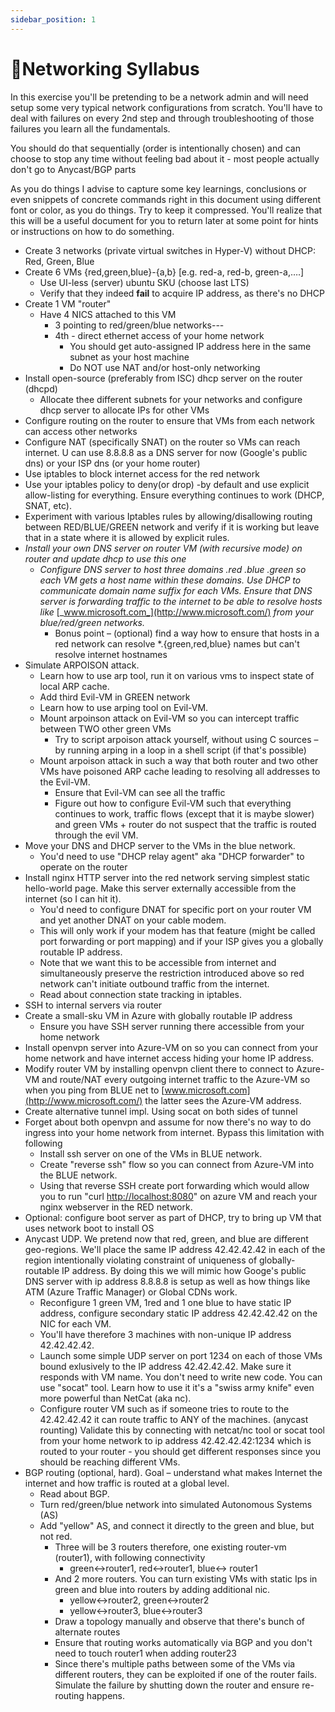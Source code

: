 ```yaml
---
sidebar_position: 1
---
```


# 📜Networking Syllabus

In this exercise you'll be pretending to be a network admin and will need setup some very typical network configurations from scratch. You'll have to deal with failures on every 2nd step and through troubleshooting of those failures you learn all the fundamentals.

You should do that sequentially (order is intentionally chosen) and can choose to stop any time without feeling bad about it - most people actually don't go to Anycast/BGP parts

As you do things I advise to capture some key learnings, conclusions or even snippets of concrete commands right in this document using different font or color, as you do things. Try to keep it compressed. You'll realize that this will be a useful document for you to return later at some point for hints or instructions on how to do something.

- Create 3 networks (private virtual switches in Hyper-V) without DHCP: Red, Green, Blue
- Create 6 VMs {red,green,blue}-{a,b} [e.g. red-a, red-b, green-a,….]
  - Use UI-less (server) ubuntu SKU (choose last LTS)
  - Verify that they indeed **fail** to acquire IP address, as there's no DHCP
- Create 1 VM "router"
  - Have 4 NICS attached to this VM
    - 3 pointing to red/green/blue networks---
    - 4th - direct ethernet access of your home network
      - You should get auto-assigned IP address here in the same subnet as your host machine
      - Do NOT use NAT and/or host-only networking
- Install open-source (preferably from ISC) dhcp server on the router (dhcpd)
  - Allocate thee different subnets for your networks and configure dhcp server to allocate IPs for other VMs
- Configure routing on the router to ensure that VMs from each network can access other networks
- Configure NAT (specifically SNAT) on the router so VMs can reach internet. U can use 8.8.8.8 as a DNS server for now (Google's public dns) or your ISP dns (or your home router)
- Use iptables to block internet access for the red network
- Use your iptables policy to deny(or drop) -by default and use explicit allow-listing for everything. Ensure everything continues to work (DHCP, SNAT, etc).
- Experiment with various Iptables rules by allowing/disallowing routing between RED/BLUE/GREEN network and verify if it is working but leave that in a state where it is allowed by explicit rules.
- _Install your own DNS server on router VM (with recursive mode) on router and update dhcp to use this one_
  - _Configure DNS server to host three domains .red .blue .green so each VM gets a host name within these domains. Use DHCP to communicate domain name suffix for each VMs. Ensure that DNS server is forwarding traffic to the internet to be able to resolve hosts like_ [_www.microsoft.com_](http://www.microsoft.com/) _from your blue/red/green networks._
    - Bonus point – (optional) find a way how to ensure that hosts in a red network can resolve \*.{green,red,blue} names but can't resolve internet hostnames
- Simulate ARPOISON attack.
  - Learn how to use arp tool, run it on various vms to inspect state of local ARP cache.
  - Add third Evil-VM in GREEN network
  - Learn how to use arping tool on Evil-VM.
  - Mount arpoinson attack on Evil-VM so you can intercept traffic between TWO other green VMs
    - Try to script arpoison attack yourself, without using C sources – by running arping in a loop in a shell script (if that's possible)
  - Mount arpoison attack in such a way that both router and two other VMs have poisoned ARP cache leading to resolving all addresses to the Evil-VM.
    - Ensure that Evil-VM can see all the traffic
    - Figure out how to configure Evil-VM such that everything continues to work, traffic flows (except that it is maybe slower) and green VMs + router do not suspect that the traffic is routed through the evil VM.
- Move your DNS and DHCP server to the VMs in the blue network.
  - You'd need to use "DHCP relay agent" aka "DHCP forwarder" to operate on the router
- Install nginx HTTP server into the red network serving simplest static hello-world page. Make this server externally accessible from the internet (so I can hit it).
  - You'd need to configure DNAT for specific port on your router VM and yet another DNAT on your cable modem.
  - This will only work if your modem has that feature (might be called port forwarding or port mapping) and if your ISP gives you a globally routable IP address.
  - Note that we want this to be accessible from internet and simultaneously preserve the restriction introduced above so red network can't initiate outbound traffic from the internet.
  - Read about connection state tracking in iptables.
- SSH to internal servers via router
- Create a small-sku VM in Azure with globally routable IP address
  - Ensure you have SSH server running there accessible from your home network
- Install openvpn server into Azure-VM on so you can connect from your home network and have internet access hiding your home IP address.
- Modify router VM by installing openvpn client there to connect to Azure-VM and route/NAT every outgoing internet traffic to the Azure-VM so when you ping from BLUE net to [www.microsoft.com](http://www.microsoft.com/) the latter sees the Azure-VM address.
- Create alternative tunnel impl. Using socat on both sides of tunnel
- Forget about both openvpn and assume for now there's no way to do ingress into your home network from internet. Bypass this limitation with following
  - Install ssh server on one of the VMs in BLUE network.
  - Create "reverse ssh" flow so you can connect from Azure-VM into the BLUE network.
  - Using that reverse SSH create port forwarding which would allow you to run "curl [http://localhost:8080](http://localhost:8080/)" on azure VM and reach your nginx webserver in the RED network.
- Optional: configure boot server as part of DHCP, try to bring up VM that uses network boot to install OS
- Anycast UDP. We pretend now that red, green, and blue are different geo-regions. We'll place the same IP address 42.42.42.42 in each of the region intentionally violating constraint of uniqueness of globally-routable IP address. By doing this we will mimic how Googe's public DNS server with ip address 8.8.8.8 is setup as well as how things like ATM (Azure Traffic Manager) or Global CDNs work.
  - Reconfigure 1 green VM, 1red and 1 one blue to have static IP address, configure secondary static IP address 42.42.42.42 on the NIC for each VM.
  - You'll have therefore 3 machines with non-unique IP address 42.42.42.42.
  - Launch some simple UDP server on port 1234 on each of those VMs bound exlusively to the IP address 42.42.42.42. Make sure it responds with VM name. You don't need to write new code. You can use "socat" tool. Learn how to use it it's a "swiss army knife" even more powerful than NetCat (aka nc).
  - Configure router VM such as if someone tries to route to the 42.42.42.42 it can route traffic to ANY of the machines. (anycast rounting) Validate this by connecting with netcat/nc tool or socat tool from your home network to ip address 42.42.42.42:1234 which is routed to your router - you should get different responses since you should be reaching different VMs.
- BGP routing (optional, hard). Goal – understand what makes Internet the internet and how traffic is routed at a global level.
  - Read about BGP.
  - Turn red/green/blue network into simulated Autonomous Systems (AS)
  - Add "yellow" AS, and connect it directly to the green and blue, but not red.
    - Three will be 3 routers therefore, one existing router-vm (router1), with following connectivity
      - green\<-\>router1, red\<-\>router1, blue\<-\> router1
    - And 2 more routers. You can turn existing VMs with static Ips in green and blue into routers by adding additional nic.
      - yellow\<-\>router2, green\<-\>router2
      - yellow\<-\>router3, blue\<-\>router3
    - Draw a topology manually and observe that there's bunch of alternate routes
    - Ensure that routing works automatically via BGP and you don't need to touch router1 when adding router23
    - Since there's multiple paths between some of the VMs via different routers, they can be exploited if one of the router fails. Simulate the failure by shutting down the router and ensure re-routing happens.
